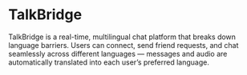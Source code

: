 # TalkBridge
TalkBridge is a real-time, multilingual chat platform that breaks down language barriers. Users can connect, send friend requests, and chat seamlessly across different languages — messages and audio are automatically translated into each user’s preferred language.
